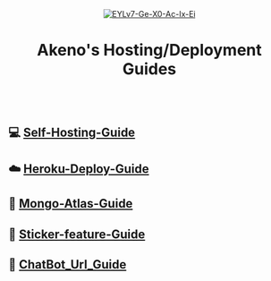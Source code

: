 <div align="center">
<a href="https://ibb.co/V334M4J"><img src="https://i.ibb.co/V334M4J/EYLv7-Ge-X0-Ac-Ix-Ei.jpg" alt="EYLv7-Ge-X0-Ac-Ix-Ei" border="0"></a>

  
  
# Akeno's Hosting/Deployment Guides
  
</div><br/>
<br/>

## 💻 [Self-Hosting-Guide](https://github.com/FantoX001/Akeno-Guides/blob/main/Self-hosting-guide.md)
## ☁️ [Heroku-Deploy-Guide](https://github.com/FantoX001/Akeno-Guides/blob/main/Heroku-Deploy-Guide.md) 
## 💚 [Mongo-Atlas-Guide](https://github.com/FantoX001/Akeno-Guides/blob/main/Mongo-Atlas-guide.md)
## 💫 [Sticker-feature-Guide](https://github.com/ShinNouzen/Chitoge-Guides/blob/main/Sticker-feature-Guide.md)
## 🔰 [ChatBot_Url_Guide](https://github.com/ShinNouzen/Chitoge-Guides/blob/main/Chat_Bot_Url.md)

